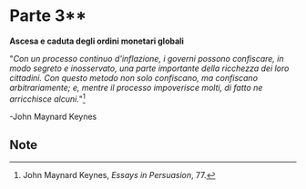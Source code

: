# Parte 3**



**Ascesa e caduta degli ordini monetari globali**

"*Con un processo continuo d'inflazione, i governi possono confiscare, in modo segreto e inosservato, una parte importante della ricchezza dei loro cittadini. Con questo metodo non solo confiscano, ma confiscano *arbitrariamente*; e, mentre il processo impoverisce molti, di fatto ne arricchisce alcuni.*"[^139]

-John Maynard Keynes

## Note



[^139]: John Maynard Keynes, *Essays in Persuasion*, 77.